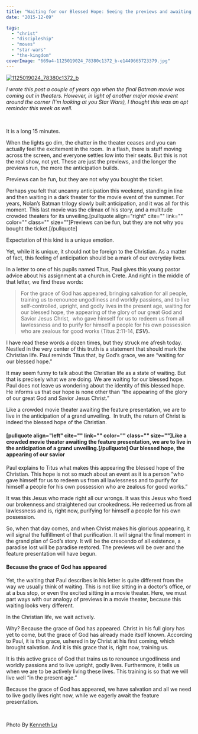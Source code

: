 ```yaml
---
title: "Waiting for our Blessed Hope: Seeing the previews and awaiting the feature presentation"
date: "2015-12-09"

tags: 
  - "christ"
  - "discipleship"
  - "moves"
  - "star-wars"
  - "the-kingdom"
coverImage: "669a4-1125019024_78380c1372_b-e1449665723379.jpg"
---
```


[![1125019024_78380c1372_b](images/1125019024_78380c1372_b.jpg)](http://blog.keelancook.com/wp-content/uploads/2015/12/1125019024_78380c1372_b.jpg)

_I wrote this post a couple of years ago when the final Batman movie was coming out in theaters. However, in light of another major movie event around the corner (I'm looking at you Star Wars), I thought this was an apt reminder this week as well._

 

It is a long 15 minutes.

When the lights go dim, the chatter in the theater ceases and you can actually feel the excitement in the room.  In a flash, there is stuff moving across the screen, and everyone settles low into their seats. But this is not the real show, not yet. These are just the previews, and the longer the previews run, the more the anticipation builds.

Previews can be fun, but they are not why you bought the ticket.

Perhaps you felt that uncanny anticipation this weekend, standing in line and then waiting in a dark theater for the movie event of the summer. For years, Nolan’s Batman trilogy slowly built anticipation, and it was all for this moment. This last movie was the climax of his story, and a multitude crowded theaters for its unveiling.\[pullquote align="right" cite="" link="" color="" class="" size=""\]Previews can be fun, but they are not why you bought the ticket.\[/pullquote\]

Expectation of this kind is a unique emotion.

Yet, while it is unique, it should not be foreign to the Christian. As a matter of fact, this feeling of anticipation should be a mark of our everyday lives.

In a letter to one of his pupils named Titus, Paul gives this young pastor advice about his assignment at a church in Crete. And right in the middle of that letter, we find these words:

> For the grace of God has appeared, bringing salvation for all people, training us to renounce ungodliness and worldly passions, and to live self-controlled, upright, and godly lives in the present age, waiting for our blessed hope, the appearing of the glory of our great God and Savior Jesus Christ,  who gave himself for us to redeem us from all lawlessness and to purify for himself a people for his own possession who are zealous for good works (Titus 2:11-14, **_ESV_).**

I have read these words a dozen times, but they struck me afresh today. Nestled in the very center of this truth is a statement that should mark the Christian life. Paul reminds Titus that, by God’s grace, we are “waiting for our blessed hope.”

It may seem funny to talk about the Christian life as a state of waiting. But that is precisely what we are doing. We are waiting for our blessed hope. Paul does not leave us wondering about the identity of this blessed hope. He informs us that our hope is none other than “the appearing of the glory of our great God and Savior Jesus Christ.”

Like a crowded movie theater awaiting the feature presentation, we are to live in the anticipation of a grand unveiling.  In truth, the return of Christ is indeed the blessed hope of the Christian.

#### \[pullquote align="left" cite="" link="" color="" class="" size=""\]Like a crowded movie theater awaiting the feature presentation, we are to live in the anticipation of a grand unveiling.\[/pullquote\] **Our blessed hope, the appearing of our savior**

Paul explains to Titus what makes this appearing the blessed hope of the Christian. This hope is not so much about an event as it is a person “who gave himself for us to redeem us from all lawlessness and to purify for himself a people for his own possession who are zealous for good works.”

It was this Jesus who made right all our wrongs. It was this Jesus who fixed our brokenness and straightened our crookedness. He redeemed us from all lawlessness and is, right now, purifying for himself a people for his own possession.

So, when that day comes, and when Christ makes his glorious appearing, it will signal the fulfillment of that purification. It will signal the final moment in the grand plan of God’s story. It will be the crescendo of all existence, a paradise lost will be paradise restored. The previews will be over and the feature presentation will have begun.

#### **Because the grace of God has appeared**

Yet, the waiting that Paul describes in his letter is quite different from the way we usually think of waiting. This is not like sitting in a doctor’s office, or at a bus stop, or even the excited sitting in a movie theater. Here, we must part ways with our analogy of previews in a movie theater, because this waiting looks very different.

In the Christian life, we wait actively.

Why? Because the grace of God has appeared. Christ in his full glory has yet to come, but the grace of God has already made itself known. According to Paul, it is this grace, ushered in by Christ at his first coming, which brought salvation. And it is this grace that is, right now, training us.

It is this active grace of God that trains us to renounce ungodliness and worldly passions and to live upright, godly lives. Furthermore, it tells us when we are to be actively living these lives. This training is so that we will live well “in the present age.”

Because the grace of God has appeared, we have salvation and all we need to live godly lives right now, while we eagerly await the feature presentation.

 

Photo By [Kenneth Lu](http://www.flickr.com/photos/24226200@N00/1125019024/)
